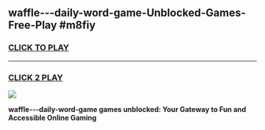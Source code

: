 
## waffle---daily-word-game-Unblocked-Games-Free-Play #m8fiy
<h3>
<a href="https://us.freeplayer.one?title=waffle---daily-word-game&ref=9M">CLICK TO PLAY</a></h3>
<hr>

<h3>
<a href="https://us.freeplayer.one?title=waffle---daily-word-game&ref=9M">CLICK 2 PLAY</a>
  
</h3>

<a href="https://us.freeplayer.one?title=waffle---daily-word-game&ref=9M"><img src="https://clearcache.store/games.png"></a>


**waffle---daily-word-game games unblocked: Your Gateway to Fun and Accessible Online Gaming**
